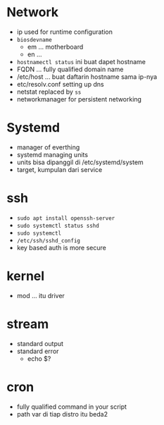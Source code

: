 # Network
- ip used for runtime configuration
- `biosdevname` 
    - em ... motherboard
    - en ... 
- `hostnamectl status` ini buat dapet hostname 
- FQDN ... fully qualified domain name
- /etc/host ... buat daftarin hostname sama ip-nya
- etc/resolv.conf setting up dns
- netstat replaced by `ss`
- networkmanager for persistent networking

# Systemd
- manager of everthing
- systemd managing units
- units bisa dipanggil di /etc/systemd/system
- target, kumpulan dari service


# ssh
- `sudo apt install openssh-server`
- `sudo systemctl status sshd`
- `sudo systemctl `
- `/etc/ssh/sshd_config`
- key based auth is more secure

# kernel
- mod ... itu driver

# stream
- standard output
- standard error
    -  echo $?

# cron
- fully qualified command in your script
- path var di tiap distro itu beda2

